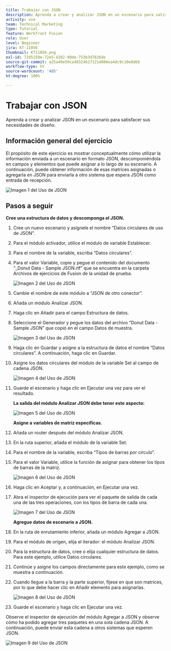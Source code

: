 ```yaml
---
title: Trabajar con JSON
description: Aprenda a crear y analizar JSON en un escenario para satisfacer sus necesidades de diseño.
activity: use
team: Technical Marketing
type: Tutorial
feature: Workfront Fusion
role: User
level: Beginner
jira: KT-11056
thumbnail: KT11056.png
exl-id: 72d5159e-72e5-4202-90de-753b3d7626de
source-git-commit: a25a49e59ca483246271214886ea4dc9c10e8d66
workflow-type: ht
source-wordcount: '485'
ht-degree: 100%

---
```


# Trabajar con JSON

Aprenda a crear y analizar JSON en un escenario para satisfacer sus necesidades de diseño.

## Información general del ejercicio

El propósito de este ejercicio es mostrar conceptualmente cómo utilizar la información enviada a un escenario en formato JSON, descomponiéndola en campos y elementos que puede asignar a lo largo de su escenario. A continuación, puede obtener información de esas matrices asignadas o agregarla en JSON para enviarla a otro sistema que espera JSON como entrada de recepción.

![Imagen 1 del Uso de JSON](../12-exercises/assets/working-with-json-walkthrough-1.png)

## Pasos a seguir

**Cree una estructura de datos y descomponga el JSON.**

1. Cree un nuevo escenario y asígnele el nombre “Datos circulares de uso de JSON”.
1. Para el módulo activador, utilice el módulo de variable Establecer.
1. Para el nombre de la variable, escriba “Datos circulares”.
1. Para el valor Variable, copie y pegue el contenido del documento “_Donut Data - Sample JSON.rtf” que se encuentra en la carpeta Archivos de ejercicios de Fusion de la unidad de prueba.

   ![Imagen 2 del Uso de JSON](../12-exercises/assets/working-with-json-walkthrough-2.png)

1. Cambie el nombre de este módulo a “JSON de otro conector”.
1. Añada un módulo Analizar JSON.
1. Haga clic en Añadir para el campo Estructura de datos.
1. Seleccione el Generador y pegue los datos del archivo “Donut Data - Sample JSON” que copió en el campo Datos de muestra.

   ![Imagen 3 del Uso de JSON](../12-exercises/assets/working-with-json-walkthrough-3.png)

1. Haga clic en Guardar y asigne a la estructura de datos el nombre “Datos circulares”. A continuación, haga clic en Guardar.
1. Asigne los datos circulares del módulo de la variable Set al campo de cadena JSON.

   ![Imagen 4 del Uso de JSON](../12-exercises/assets/working-with-json-walkthrough-4.png)

1. Guarde el escenario y haga clic en Ejecutar una vez para ver el resultado.

   **La salida del módulo Analizar JSON debe tener este aspecto:**

   ![Imagen 5 del Uso de JSON](../12-exercises/assets/working-with-json-walkthrough-5.png)

   **Asigne a variables de matriz específicas.**

1. Añada un router después del módulo Analizar JSON.
1. En la ruta superior, añada el módulo de la variable Set.
1. Para el nombre de la variable, escriba “Tipos de barras por círculo”.
1. Para el valor Variable, utilice la función de asignar para obtener los tipos de barras de la matriz.

   ![Imagen 6 del Uso de JSON](../12-exercises/assets/working-with-json-walkthrough-6.png)

1. Haga clic en Aceptar y, a continuación, en Ejecutar una vez.
1. Abra el inspector de ejecución para ver el paquete de salida de cada una de las tres operaciones, con los tipos de barra de cada una.

   ![Imagen 7 del Uso de JSON](../12-exercises/assets/working-with-json-walkthrough-7.png)

   **Agregue datos de escenario a JSON.**

1. En la ruta de enrutamiento inferior, añada un módulo Agregar a JSON.
1. Para el módulo de origen, elija el iterador: el módulo Analizar JSON.
1. Para la estructura de datos, cree o elija cualquier estructura de datos. Para este ejemplo, utilice Datos circulares.
1. Continúe y asigne los campos directamente para este ejemplo, como se muestra a continuación.
1. Cuando llegue a la barra y la parte superior, fíjese en que son matrices, por lo que debe hacer clic en Añadir elemento para asignarlas.

   ![Imagen 8 del Uso de JSON](../12-exercises/assets/working-with-json-walkthrough-8.png)

1. Guarde el escenario y haga clic en Ejecutar una vez.

Observe el inspector de ejecución del módulo Agregar a JSON y observe cómo ha podido agregar tres paquetes en una sola cadena JSON. A continuación, puede enviar esta cadena a otros sistemas que esperen JSON.

![Imagen 9 del Uso de JSON](../12-exercises/assets/working-with-json-walkthrough-9.png)
